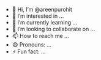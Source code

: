 - 👋 Hi, I’m @areenpurohit
- 👀 I’m interested in ...
- 🌱 I’m currently learning ...
- 💞️ I’m looking to collaborate on ...
- 📫 How to reach me ...
- 😄 Pronouns: ...
- ⚡ Fun fact: ...

<!---
areenpurohit/areenpurohit is a ✨ special ✨ repository because its `README.md` (this file) appears on your GitHub profile.
You can click the Preview link to take a look at your changes.
--->
